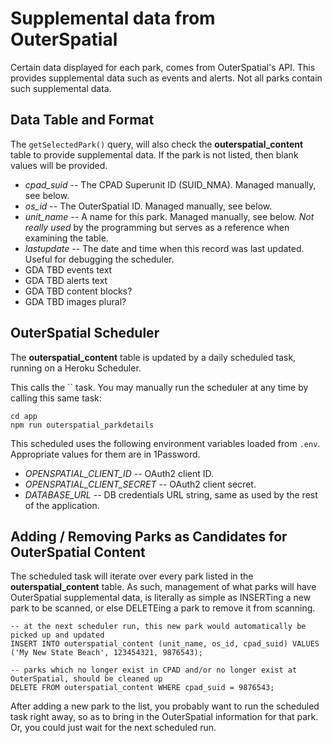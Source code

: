 # Supplemental data from OuterSpatial

Certain data displayed for each park, comes from OuterSpatial's API. This provides supplemental data such as events and alerts. Not all parks contain such supplemental data.


## Data Table and Format

The `getSelectedPark()` query, will also check the **outerspatial_content** table to provide supplemental data. If the park is not listed, then blank values will be provided.

* *cpad_suid* -- The CPAD Superunit ID (SUID_NMA). Managed manually, see below.
* *os_id* -- The OuterSpatial ID. Managed manually, see below.
* *unit_name* -- A name for this park. Managed manually, see below. *Not really used* by the programming but serves as a reference when examining the table.
* *lastupdate* -- The date and time when this record was last updated. Useful for debugging the scheduler.
* GDA TBD events text
* GDA TBD alerts text
* GDA TBD content blocks?
* GDA TBD images plural?


## OuterSpatial Scheduler

The **outerspatial_content** table is updated by a daily scheduled task, running on a Heroku Scheduler.

This calls the `` task. You may manually run the scheduler at any time by calling this same task:
```
cd app
npm run outerspatial_parkdetails
```

This scheduled uses the following environment variables loaded from `.env`. Appropriate values for them are in 1Password.
* *OPENSPATIAL_CLIENT_ID* -- OAuth2 client ID.
* *OPENSPATIAL_CLIENT_SECRET* -- OAuth2 client secret.
* *DATABASE_URL* -- DB credentials URL string, same as used by the rest of the application.


## Adding / Removing Parks as Candidates for OuterSpatial Content

The scheduled task will iterate over every park listed in the **outerspatial_content** table. As such, management of what parks will have OuterSpatial supplemental data, is literally as simple as INSERTing a new park to be scanned, or else DELETEing a park to remove it from scanning.

```
-- at the next scheduler run, this new park would automatically be picked up and updated
INSERT INTO outerspatial_content (unit_name, os_id, cpad_suid) VALUES ('My New State Beach', 123454321, 9876543);

-- parks which no longer exist in CPAD and/or no longer exist at OuterSpatial, should be cleaned up
DELETE FROM outerspatial_content WHERE cpad_suid = 9876543;
```

After adding a new park to the list, you probably want to run the scheduled task right away, so as to bring in the OuterSpatial information for that park. Or, you could just wait for the next scheduled run.
